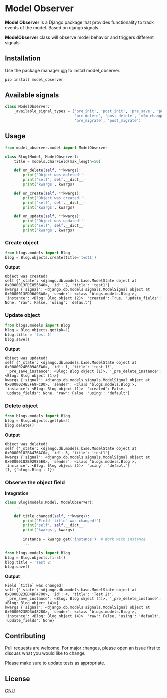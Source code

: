 # Model Observer

**Model Observer** is a Django package that provides functionality to track events of the model. Based on django signals. 

**ModelObserver** class will observe model behavior and triggers different signals.
## Installation

Use the package manager [pip](https://pip.pypa.io/en/stable/) to install model_observer.

```bash
pip install model_observer
```

## Available signals 
```python
class ModelObserver:
    _available_signal_types = ('pre_init', 'post_init', 'pre_save', 'post_save',
                               'pre_delete', 'post_delete', 'm2m_changed',
                               'pre_migrate', 'post_migrate')
```

## Usage

```python
from model_observer.model import ModelObserver

class Blog(Model, ModelObserver):
    title = models.CharField(max_length=50)

    def on_delete(self, **kwargs):
        print('Object was deleted!')
        print('self', self.__dict__)
        print('kwargs', kwargs)

    def on_create(self, **kwargs):
        print('Object was created!')
        print('self', self.__dict__)
        print('kwargs', kwargs)

    def on_update(self, **kwargs):
        print('Object was updated!')
        print('self', self.__dict__)
        print('kwargs', kwargs)
```

### Create object
```python
from blogs.models import Blog
blog = Blog.objects.create(title='test1')
```
**Output**
```
Object was created!
self {'_state': <django.db.models.base.ModelState object at 0x0000013FDE855640>, 'id': 2, 'title': 'test1'}
kwargs {'signal': <django.db.models.signals.ModelSignal object at 0x0000013FDD6A93A0>, 'sender': <class 'blogs.models.Blog'>, 'instance': <Blog: Blog object (2)>, 'created': True, 'update_fields': None, 'raw': False, 'using': 'default'}
```

### Update object
```python
from blogs.models import Blog
blog = Blog.objects.get(pk=1)
blog.title = 'test 1!'
blog.save()
```
**Output**
```
Object was updated!
self {'_state': <django.db.models.base.ModelState object at 0x0000024B609A8FA0>, 'id': 1, 'title': 'test 1!', '_pre_save_instance': <Blog: Blog object (1)>, '_pre_delete_instance': <Blog: Blog object (1)>}
kwargs {'signal': <django.db.models.signals.ModelSignal object at 0x0000024B5F69FCD0>, 'sender': <class 'blogs.models.Blog'>, 'instance': <Blog: Blog object (1)>, 'created': False, 'update_fields': None, 'raw': False, 'using': 'default'}

```

### Delete object
```python
from blogs.models import Blog
blog = Blog.objects.get(pk=3)
blog.delete()
```
**Output**
```
Object was deleted!
self {'_state': <django.db.models.base.ModelState object at 0x00000182BA476AC0>, 'id': 3, 'title': 'test1'}
kwargs {'signal': <django.db.models.signals.ModelSignal object at 0x00000182B92985E0>, 'sender': <class 'blogs.models.Blog'>, 'instance': <Blog: Blog object (3)>, 'using': 'default'}
(1, {'blogs.Blog': 1})
```


### Observe the object field
**Integration**
```python
class Blog(models.Model, ModelObserver):
    ...

    def title_changed(self, **kwargs):
        print('Field `title` was changed!')
        print('self', self.__dict__)
        print('kwargs', kwargs)
        
        instance = kwargs.get('instance')  # Work with instance
        ...

```
```python
from blogs.models import Blog
blog = Blog.objects.first()
blog.title = 'Test 2!'
blog.save()
```
**Output**
```
Field `title` was changed!
self {'_state': <django.db.models.base.ModelState object at 0x0000023ED4BF4700>, 'id': 4, 'title': 'Test 2!', '_pre_save_instance': <Blog: Blog object (4)>, '_pre_delete_instance': <Blog: Blog object (4)>}
kwargs {'signal': <django.db.models.signals.ModelSignal object at 0x0000023ED3A48280>, 'sender': <class 'blogs.models.Blog'>, 'instance': <Blog: Blog object (4)>, 'raw': False, 'using': 'default', 'update_fields': None}

```


## Contributing
Pull requests are welcome. For major changes, please open an issue first to discuss what you would like to change.

Please make sure to update tests as appropriate.

## License
[GNU](https://choosealicense.com/licenses/gpl-3.0/)